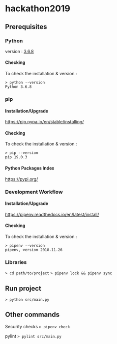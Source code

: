 # hackathon2019

## Prerequisites

### Python

version : [3.6.8](https://www.python.org/downloads/release/python-368/)

#### Checking

To check the installation & version :
```
> python --version
Python 3.6.8
```

### pip

#### Installation/Upgrade

https://pip.pypa.io/en/stable/installing/

#### Checking

To check the installation & version :
```
> pip --version
pip 19.0.3
```

#### Python Packages Index

https://pypi.org/

### Development Workflow

#### Installation/Upgrade

https://pipenv.readthedocs.io/en/latest/install/

#### Checking

To check the installation & version :
```
> pipenv --version
pipenv, version 2018.11.26
```

### Libraries

`> cd path/to/project`
`> pipenv lock && pipenv sync`

## Run project

`> python src/main.py`

## Other commands

Security checks
`> pipenv check`

pylint
`> pylint src/main.py`